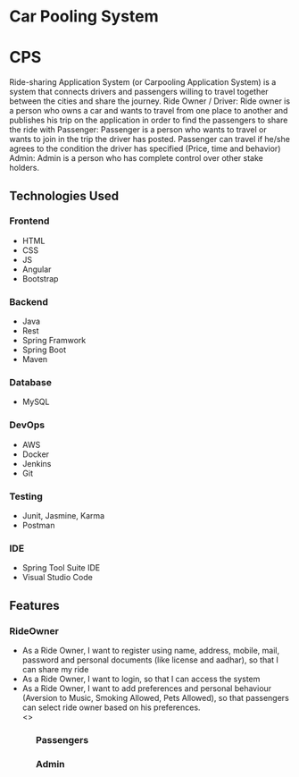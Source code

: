 <h1> Car Pooling System</h1>
<h1>CPS</h1>

Ride-sharing Application System (or Carpooling Application System) is a system that connects drivers and passengers willing to travel together between the cities and share the journey. Ride Owner / Driver: Ride owner is a person who owns a car and wants to travel from one place to another and publishes his trip on the application in order to find the passengers to share the ride with Passenger: Passenger is a person who wants to travel or wants to join in the trip the driver has posted. Passenger can travel if he/she agrees to the condition the driver has specified (Price, time and behavior) Admin: Admin is a person who has complete control over other stake holders.


<h2>Technologies Used</h2>
<h3>Frontend</h3>
<ul>
  <li>HTML</li>
  <li>CSS</li>
  <li>JS</li>
  <li>Angular</li>
  <li>Bootstrap</li>
</ul>

<h3>Backend</h3>
<ul>
<li>Java</li>
<li>Rest</li>
<li>Spring Framwork</li>
<li>Spring Boot</li>
<li>Maven</li>
</ul>

<h3>Database</h3>
<ul>
<li>MySQL</li>
</ul>

<h3>DevOps</h3>
<ul>
  <li>AWS</li>
  <li>Docker</li>
  <li>Jenkins</li>
  <li>Git</li>
</ul>

<h3>Testing</h3>
<ul>
  <li>Junit, Jasmine, Karma</li>
  <li>Postman</li>
</ul>

<h3>IDE</h3>
<ul>
<li>Spring Tool Suite IDE</li>
<li>Visual Studio Code</li>
</ul>

<h2>Features</h2>

<h3>RideOwner</h3>
<ul>
<li>As a Ride Owner, I want to register using name, address, mobile, mail, password and personal documents (like license and aadhar), so that I can share my ride</li>
<li>As a Ride Owner, I want to login, so that I can access the system</li>
<li>As a Ride Owner, I want to add preferences and personal behaviour (Aversion to Music, Smoking Allowed, Pets Allowed), so that passengers can select ride owner based on his preferences.</li>
<>
<ul>
<h3>Passengers</h3>
<h3>Admin</h3>

